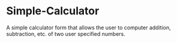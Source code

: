 Simple-Calculator
=================

A simple calculator form that allows the user to computer addition, subtraction, etc. of two user specified numbers.
